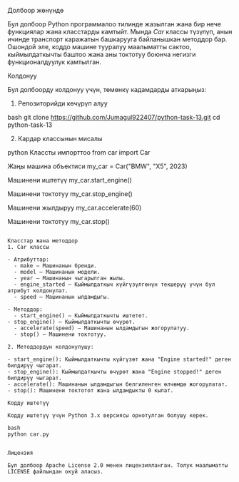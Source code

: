 Долбоор жөнүндө

Бул долбоор Python программалоо тилинде жазылган жана бир нече функциялар жана класстарды камтыйт. Мында *Car* классы түзүлүп, анын ичинде транспорт каражатын башкарууга байланышкан методдор бар. Ошондой эле, коддо машине тууралуу маалыматты сактоо, кыймылдаткычты баштоо жана аны токтотуу боюнча негизги функционалдуулук камтылган.

Колдонуу

Бул долбоорду колдонуу үчүн, төмөнкү кадамдарды аткарыңыз:

1. Репозиторийди көчүрүп алуу

bash
git clone https://github.com/Jumagul922407/python-task-13.git
cd python-task-13

2. Кардар классынын мисалы

python
Классты импорттоо
from car import Car

Жаңы машина объектиси
my_car = Car("BMW", "X5", 2023)

Машинени иштетүү
my_car.start_engine()

Машинени токтотуу
my_car.stop_engine()

Машинени жылдыруу
my_car.accelerate(60)

Машинени токтотуу
my_car.stop()
```

Класстар жана методдор
1. Car классы

- Атрибуттар:
  - make — Машинанын бренди.
  - model — Машинанын модели.
  - year — Машинанын чыгарылган жылы.
  - engine_started — Кыймылдаткыч күйгүзүлгөнүн текшерүү үчүн бул атрибут колдонулат.
  - speed — Машинанын ылдамдыгы.

- Методдор:
  - start_engine() — Кыймылдаткычты иштетет.
- stop_engine() — Кыймылдаткычты өчүрөт.
  - accelerate(speed) — Машинанын ылдамдыгын жогорулатуу.
  - stop() — Машинени токтотуу.

2. Методдордун колдонулушу:

- start_engine(): Кыймылдаткычты күйгүзөт жана "Engine started!" деген билдирүү чыгарат.
- stop_engine(): Кыймылдаткычты өчүрөт жана "Engine stopped!" деген билдирүү чыгарат.
- accelerate(): Машинанын ылдамдыгын белгиленген өлчөмдө жогорулатат.
- stop(): Машинени токтотот жана ылдамдыкты 0 кылат.

Кодду иштетүү

Кодду иштетүү үчүн Python 3.x версиясы орнотулган болушу керек.

bash
python car.py


Лицензия

Бул долбоор Apache License 2.0 менен лицензияланган. Толук маалыматты LICENSE файлындан окуй аласыз.


